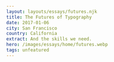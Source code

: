 ```yaml
---
layout: layouts/essays/futures.njk
title: The Futures of Typography
date: 2017-01-06
city: San Francisco
country: California
extract: And the skills we need.
hero: /images/essays/home/futures.webp
tags: unfeatured
---
```

